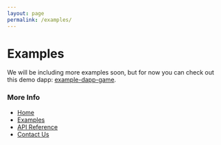 ```yaml
---
layout: page
permalink: /examples/
---
```


# Examples

We will be including more examples soon, but for now you can check out this demo dapp: [example-dapp-game](https://github.com/BitskiCo/example-dapp-game).

### More Info
* [Home](README.md)
* [Examples](examples.md)
* [API Reference](api/index.md)
* [Contact Us](http://bitski.co)

